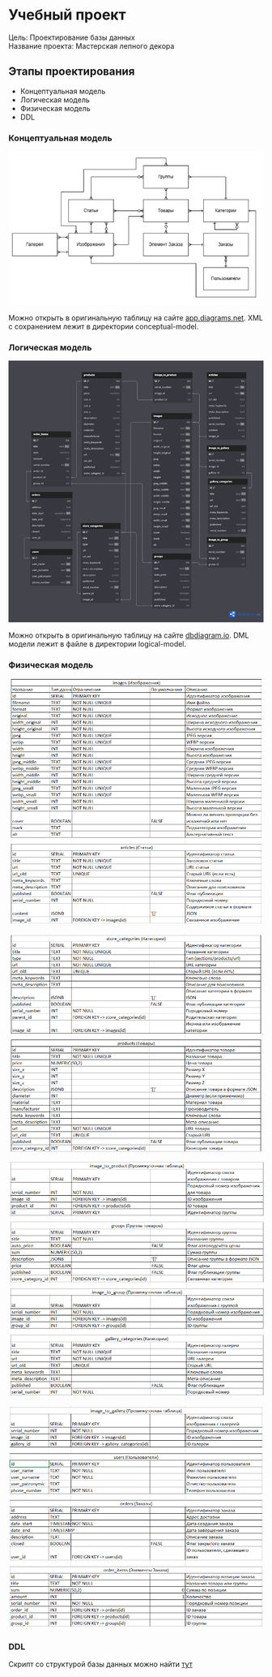 # Учебный проект

Цель: Проектирование базы данных<br>
Название проекта: Мастерская лепного декора

## Этапы проектирования

- Концептуальная модель
- Логическая модель
- Физическая модель
- DDL

### Концептуальная модель


![conceptual model](./conceptual-model/image.jpg)

Можно открыть в оригинальную таблицу на сайте [app.diagrams.net](https://app.diagrams.net). XML с сохранением лежит в директории conceptual-model.

### Логическая модель

![logical model](./logical-model/image.png)

Можно открыть в оригинальную таблицу на сайте [dbdiagram.io](https://dbdiagram.io). DML модели лежит в файле в директории logical-model.

### Физическая модель

![physical-model 1](./physical-model/1.png)

![physical-model 2](./physical-model/2.png)

![physical-model 3](./physical-model/3.png)

![physical-model 4](./physical-model/4.png)

### DDL

Скрипт со структурой базы данных можно найти [тут](./database/init/init.sql)